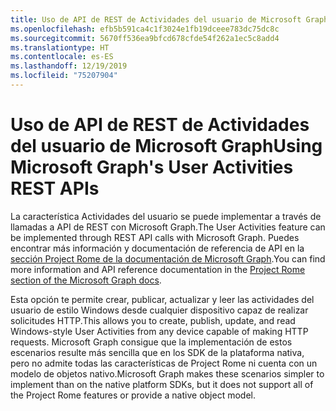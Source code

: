 ```yaml
---
title: Uso de API de REST de Actividades del usuario de Microsoft Graph
ms.openlocfilehash: efb5b591ca4c1f3024e1fb19dceee783dc75dc8c
ms.sourcegitcommit: 5670ff536ea9bfcd678cfde54f262a1ec5c8add4
ms.translationtype: HT
ms.contentlocale: es-ES
ms.lasthandoff: 12/19/2019
ms.locfileid: "75207904"
---
```

# <a name="using-microsoft-graphs-user-activities-rest-apis"></a><span data-ttu-id="13c29-102">Uso de API de REST de Actividades del usuario de Microsoft Graph</span><span class="sxs-lookup"><span data-stu-id="13c29-102">Using Microsoft Graph's User Activities REST APIs</span></span>

<span data-ttu-id="13c29-103">La característica Actividades del usuario se puede implementar a través de llamadas a API de REST con Microsoft Graph.</span><span class="sxs-lookup"><span data-stu-id="13c29-103">The User Activities feature can be implemented through REST API calls with Microsoft Graph.</span></span> <span data-ttu-id="13c29-104">Puedes encontrar más información y documentación de referencia de API en la [sección Project Rome de la documentación de Microsoft Graph](https://developer.microsoft.com/graph/docs/api-reference/beta/resources/project_rome_overview#activities).</span><span class="sxs-lookup"><span data-stu-id="13c29-104">You can find more information and API reference documentation in the [Project Rome section of the Microsoft Graph docs](https://developer.microsoft.com/graph/docs/api-reference/beta/resources/project_rome_overview#activities).</span></span>

<span data-ttu-id="13c29-105">Esta opción te permite crear, publicar, actualizar y leer las actividades del usuario de estilo Windows desde cualquier dispositivo capaz de realizar solicitudes HTTP.</span><span class="sxs-lookup"><span data-stu-id="13c29-105">This allows you to create, publish, update, and read Windows-style User Activities from any device capable of making HTTP requests.</span></span> <span data-ttu-id="13c29-106">Microsoft Graph consigue que la implementación de estos escenarios resulte más sencilla que en los SDK de la plataforma nativa, pero no admite todas las características de Project Rome ni cuenta con un modelo de objetos nativo.</span><span class="sxs-lookup"><span data-stu-id="13c29-106">Microsoft Graph makes these scenarios simpler to implement than on the native platform SDKs, but it does not support all of the Project Rome features or provide a native object model.</span></span>